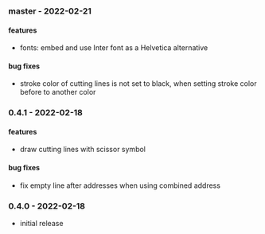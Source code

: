 ### master - 2022-02-21

#### features

* fonts: embed and use Inter font as a Helvetica alternative

#### bug fixes

* stroke color of cutting lines is not set to black, when setting stroke color before to another color

### 0.4.1 - 2022-02-18

#### features

* draw cutting lines with scissor symbol

#### bug fixes

* fix empty line after addresses when using combined address

### 0.4.0 - 2022-02-18

* initial release
